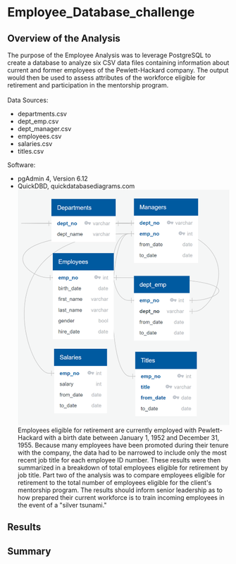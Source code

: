 # Employee_Database_challenge
## Overview of the Analysis
The purpose of the Employee Analysis was to leverage PostgreSQL to create a database to analyze six CSV data files containing information about current and former employees of the Pewlett-Hackard company. The output would then be used to assess attributes of the workforce eligible for retirement and participation in the mentorship program. <br />
<br />Data Sources:
- departments.csv
- dept_emp.csv
- dept_manager.csv
- employees.csv
- salaries.csv
- titles.csv<br />

Software: 
- pgAdmin 4, Version 6.12
- QuickDBD, quickdatabasediagrams.com
![Chart 1](https://github.com/banasibb/Employee_Database_challenge/blob/f9a1972b5dcc64517db4b124517a834d6d393796/EmployeeDB.png)
<br />Employees eligible for retirement are currently employed with Pewlett-Hackard with a birth date between January 1, 1952 and December 31, 1955. Because many employees have been promoted during their tenure with the company, the data had to be narrowed to include only the most recent job title for each employee ID number. These results were then summarized in a breakdown of total employees eligible for retirement by job title.
Part two of the analysis was to compare employees eligible for retirement to the total number of employees eligible for the client's mentorship program. The results should inform senior leadership as to how prepared their current workforce is to train incoming employees in the event of a "silver tsunami." 
## Results
## Summary
